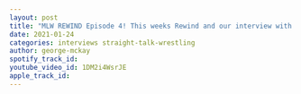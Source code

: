 ```yaml
---
layout: post
title: "MLW REWIND Episode 4! This weeks Rewind and our interview with Budd Heavy"
date: 2021-01-24
categories: interviews straight-talk-wrestling
author: george-mckay
spotify_track_id: 
youtube_video_id: 1DM2i4WsrJE
apple_track_id: 
---
```

